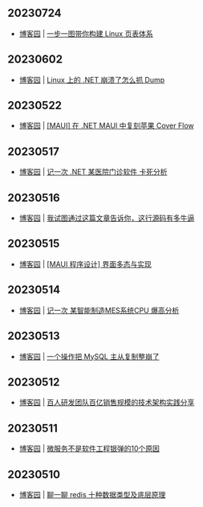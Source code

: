 ## 20230724
- [博客园](https://www.cnblogs.com/aggsite/headline) | [一步一图带你构建 Linux 页表体系](https://www.cnblogs.com/binlovetech/p/17571929.html)

## 20230602
- [博客园](https://www.cnblogs.com/aggsite/headline) | [Linux 上的 .NET 崩溃了怎么抓 Dump](https://www.cnblogs.com/huangxincheng/p/17440153.html)

## 20230522
- [博客园](https://www.cnblogs.com/aggsite/headline) | [[MAUI] 在 .NET MAUI 中复刻苹果 Cover Flow](https://www.cnblogs.com/jevonsflash/p/17419483.html)

## 20230517
- [博客园](https://www.cnblogs.com/aggsite/headline) | [记一次 .NET 某医院门诊软件 卡死分析](https://www.cnblogs.com/huangxincheng/p/17401330.html)

## 20230516
- [博客园](https://www.cnblogs.com/aggsite/headline) | [我试图通过这篇文章告诉你，这行源码有多牛逼](https://www.cnblogs.com/thisiswhy/p/17401485.html)

## 20230515
- [博客园](https://www.cnblogs.com/aggsite/headline) | [[MAUI 程序设计] 界面多态与实现](https://www.cnblogs.com/jevonsflash/p/17399748.html)

## 20230514
- [博客园](https://www.cnblogs.com/aggsite/headline) | [记一次 某智能制造MES系统CPU 爆高分析](https://www.cnblogs.com/huangxincheng/p/17395212.html)

## 20230513
- [博客园](https://www.cnblogs.com/aggsite/headline) | [一个操作把 MySQL 主从复制整崩了](https://www.cnblogs.com/alvinscript/p/17388821.html)

## 20230512
- [博客园](https://www.cnblogs.com/aggsite/headline) | [百人研发团队百亿销售规模的技术架构实践分享](https://www.cnblogs.com/chejiangyi/p/17387775.html)

## 20230511
- [博客园](https://www.cnblogs.com/aggsite/headline) | [微服务不是软件工程银弹的10个原因](https://www.cnblogs.com/peida/p/17388239.html)

## 20230510
- [博客园](https://www.cnblogs.com/aggsite/headline) | [聊一聊 redis 十种数据类型及底层原理](https://www.cnblogs.com/reim/p/17377883.html)

